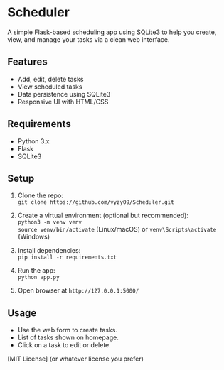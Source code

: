 # Scheduler

A simple Flask-based scheduling app using SQLite3 to help you create, view, and manage your tasks via a clean web interface.

## Features

- Add, edit, delete tasks
- View scheduled tasks
- Data persistence using SQLite3
- Responsive UI with HTML/CSS

## Requirements

- Python 3.x  
- Flask  
- SQLite3  

## Setup

1. Clone the repo:  
   `git clone https://github.com/vyzy09/Scheduler.git`

2. Create a virtual environment (optional but recommended):  
   `python3 -m venv venv`  
   `source venv/bin/activate` (Linux/macOS) or `venv\Scripts\activate` (Windows)

3. Install dependencies:  
   `pip install -r requirements.txt`

4. Run the app:  
   `python app.py`

5. Open browser at `http://127.0.0.1:5000/`

## Usage

- Use the web form to create tasks.
- List of tasks shown on homepage.
- Click on a task to edit or delete.

[MIT License] (or whatever license you prefer)

